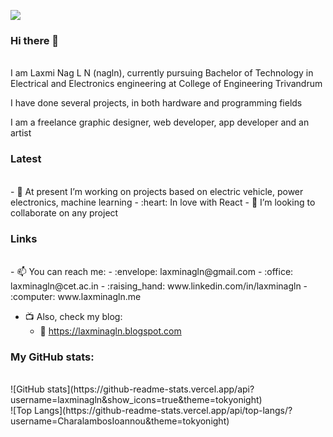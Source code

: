 ![](https://komarev.com/ghpvc/?username=laxminagln)
### Hi there 👋
<br>
I am Laxmi Nag L N (nagln), currently pursuing Bachelor of Technology in Electrical and Electronics engineering at College of Engineering Trivandrum

I have done several projects, in both hardware and programming fields

I am a freelance graphic designer, web developer, app developer and an artist

### Latest
<br>
- 🔭 At present I’m working on projects based on electric vehicle, power electronics, machine learning
- :heart: In love with React
- 👯 I’m looking to collaborate on any project 

### Links
<br>
- 📫 You can reach me: 
  - :envelope: laxminagln@gmail.com
  - :office: laxminagln@cet.ac.in
  - :raising_hand: www.linkedin.com/in/laxminagln
  - :computer: www.laxminagln.me
  
- :tv: Also, check my blog:
  - :book: https://laxminagln.blogspot.com

### My GitHub stats:
<br>
![GitHub stats](https://github-readme-stats.vercel.app/api?username=laxminagln&show_icons=true&theme=tokyonight)
<br>
![Top Langs](https://github-readme-stats.vercel.app/api/top-langs/?username=CharalambosIoannou&theme=tokyonight)
